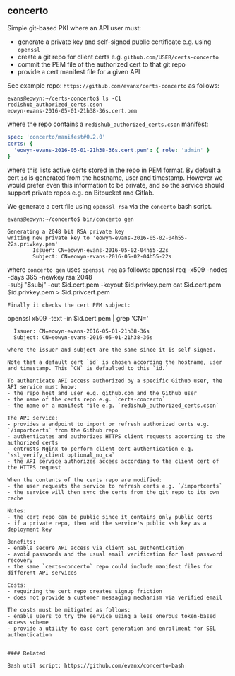 
## concerto

Simple git-based PKI where an API user must:
- generate a private key and self-signed public certificate e.g. using `openssl`
- create a git repo for client certs e.g. `github.com/USER/certs-concerto`
- commit the PEM file of the authorized cert to that git repo 
- provide a cert manifest file for a given API 

See example repo: `https://github.com/evanx/certs-concerto` as follows:

```shell
evans@eowyn:~/certs-concerto$ ls -C1
redishub_authorized_certs.cson
eowyn-evans-2016-05-01-21h38-36s.cert.pem
```
where the repo contains a `redishub_authorized_certs.cson` manifest:
```yaml
spec: 'concerto/manifest#0.2.0'
certs: {
  'eowyn-evans-2016-05-01-21h38-36s.cert.pem': { role: 'admin' }
}
```
where this lists active certs stored in the repo in PEM format. By default a cert `id` is generated from the hostname, user and timestamp. However we would prefer even this information to be private, and so the service should support private repos e.g. on Bitbucket and Gitlab.

We generate a cert file using `openssl rsa` via the `concerto` bash script. 
```shell
evans@eowyn:~/concerto$ bin/concerto gen
```
```
Generating a 2048 bit RSA private key
writing new private key to 'eowyn-evans-2016-05-02-04h55-22s.privkey.pem'
        Issuer: CN=eowyn-evans-2016-05-02-04h55-22s
        Subject: CN=eowyn-evans-2016-05-02-04h55-22s
```
where `concerto gen` uses `openssl req` as follows:
  openssl req -x509 -nodes -days 365 -newkey rsa:2048 \
    -subj "$subj" -out $id.cert.pem -keyout $id.privkey.pem
  cat $id.cert.pem $id.privkey.pem > $id.privcert.pem
```
Finally it checks the cert PEM subject:
```
openssl x509 -text -in $id.cert.pem | grep 'CN='

      Issuer: CN=eowyn-evans-2016-05-01-21h38-36s
      Subject: CN=eowyn-evans-2016-05-01-21h38-36s
```
where the issuer and subject are the same since it is self-signed. 

Note that a default cert `id` is chosen according the hostname, user and timestamp. This `CN` is defaulted to this `id.`

To authenticate API access authorized by a specific Github user, the API service must know:
- the repo host and user e.g. github.com and the Github user
- the name of the certs repo e.g. `certs-concerto`
- the name of a manifest file e.g. `redishub_authorized_certs.cson`

The API service:
- provides a endpoint to import or refresh authorized certs e.g. `/importcerts` from the Github repo
- authenticates and authorizes HTTPS client requests according to the authorized certs
- entrusts Nginx to perform client cert authentication e.g. `ssl_verify_client optional_no_ca`
- the API service authorizes access according to the client cert of the HTTPS request

When the contents of the certs repo are modified:
- the user requests the service to refresh certs e.g. `/importcerts`
- the service will then sync the certs from the git repo to its own cache

Notes:
- the cert repo can be public since it contains only public certs
- if a private repo, then add the service's public ssh key as a deployment key

Benefits:
- enable secure API access via client SSL authentication
- avoid passwords and the usual email verification for lost password recovery
- the same `certs-concerto` repo could include manifest files for different API services

Costs:
- requiring the cert repo creates signup friction
- does not provide a customer messaging mechanism via verified email

The costs must be mitigated as follows:
- enable users to try the service using a less onerous token-based access scheme
- provide a utility to ease cert generation and enrollment for SSL authentication


#### Related

Bash util script: https://github.com/evanx/concerto-bash

